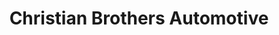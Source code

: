 ---
title: "Christian Brothers Automotive"
url: /aurora/christian-brothers-automotive/
shop: car repair
---